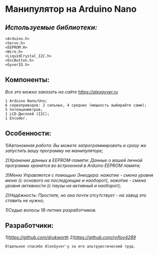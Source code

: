 # Манипулятор на Arduino Nano



## *Используемые библиотеки:*

    <Arduino.h>
    <Servo.h>
    <EEPROM.H>
    <Wire.h>
    <LiquidCrystal_I2C.h>
    <EncButton.h>
    <GyverIO.h>

## **Компоненты:**

*Все это можно заказать на сайте https://alexgyver.ru*

    1 Arduino Nano/Uno;
    6 сервоприводов: 2 сильных, 4 средних (мощность выбирайте сами);
    5 потенциометров;
    1 LCD-Дисплей (I2C);
    1 Encoder.
    

    
## **Особенности:**

*1)Автономная работа: Вы можете запрограммировать и сразу же запустить вашу программу на манипуляторе;*

*2)Хранение данных в EEPROM-памяти: Данные о вашей личной программе хранятся во встроенной в Arduino EEPROM памяти;*

*3)Меню Управляется с помощью Энкодера: нажатие - смена уровня меню (с основого на последующие и наоборот), зажатие - смена уровня активности (с паузы на активный и наоборот);*

*2)Надёжность: Простите, но она почти отсутствует - на завод это ставить не нужно;*

*1)Седые волосы 18-летних разработчиков.*

## **Разработчики:**
*1)https://github.com/drukworth*
*2)https://github.com/roflov4289*


    Отдельное спасибо AlexGyver'у за его альтруистический труд.

